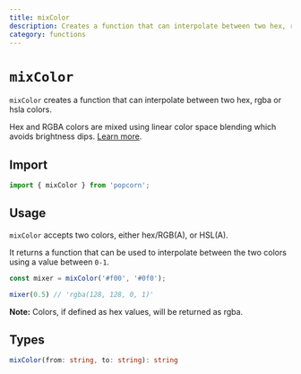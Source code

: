 ```yaml
---
title: mixColor
description: Creates a function that can interpolate between two hex, rgba or hsla colors.
category: functions
---
```


# `mixColor`

`mixColor` creates a function that can interpolate between two hex, rgba or hsla colors.

Hex and RGBA colors are mixed using linear color space blending which avoids brightness dips. [Learn more](https://www.youtube.com/watch?v=LKnqECcg6Gw).

<TOC />

## Import

```javascript
import { mixColor } from 'popcorn';
```

## Usage

`mixColor` accepts two colors, either hex/RGB(A), or HSL(A).

It returns a function that can be used to interpolate between the two colors using a value between `0-1`.

```javascript
const mixer = mixColor('#f00', '#0f0');

mixer(0.5) // 'rgba(128, 128, 0, 1)'
```

**Note:** Colors, if defined as hex values, will be returned as rgba.

## Types

```typescript
mixColor(from: string, to: string): string
```
